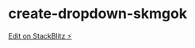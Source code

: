 # create-dropdown-skmgok

[Edit on StackBlitz ⚡️](https://stackblitz.com/edit/create-dropdown-skmgok)